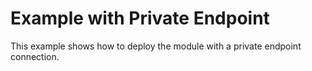 # Example with Private Endpoint

This example shows how to deploy the module with a private endpoint connection.
